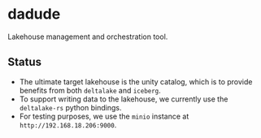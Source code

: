# dadude

Lakehouse management and orchestration tool.

## Status

- The ultimate target lakehouse is the unity catalog, which is to provide benefits from both `deltalake` and `iceberg`.
- To support writing data to the lakehouse, we currently use the `deltalake-rs` python bindings.
- For testing purposes, we use the `minio` instance at `http://192.168.18.206:9000`.